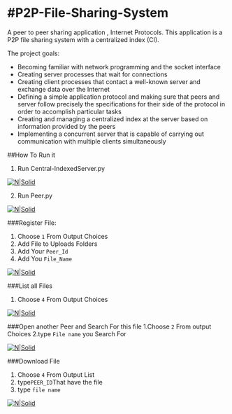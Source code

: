 #P2P-File-Sharing-System
===
A peer to peer sharing application , Internet Protocols.
This application is a P2P file sharing system with a centralized index (CI).

The project goals:  
* Becoming familiar with network programming and the socket interface
* Creating server processes that wait for connections
* Creating client processes that contact a well-known server and exchange data over the Internet
* Defining a simple application protocol and making sure that peers and server follow precisely the
specifications for their side of the protocol in order to accomplish particular tasks
* Creating and managing a centralized index at the server based on information provided by the peers
* Implementing a concurrent server that is capable of carrying out communication with multiple clients
simultaneously

##How To Run it
1. Run Central-IndexedServer.py

[![N|Solid](https://scontent-cai1-1.xx.fbcdn.net/v/t1.15752-9/34189460_2117897565157009_8182704136798601216_n.png?_nc_cat=0&oh=86d0e8c009d6d74e038490558a342f7d&oe=5BB90742)]()

2. Run Peer.py

[![N|Solid](https://scontent-cai1-1.xx.fbcdn.net/v/t1.15752-9/34303559_2117898178490281_1857727291442855936_n.png?_nc_cat=0&oh=4bf92a1aed46441f1e6615a47febc37b&oe=5B786CD2)]()

###Register File:
1. Choose `1` From Output Choices
2. Add File to Uploads Folders
3. Add Your `Peer_Id`
4. Add You `File_Name`

[![N|Solid](https://scontent-cai1-1.xx.fbcdn.net/v/t1.15752-9/34321845_2117898451823587_3518660315254358016_n.png?_nc_cat=0&oh=ab030b8ad7c08105380546e4f29258ca&oe=5BBB2687)]()

###List all Files
1. Choose `4` From Output Choices

[![N|Solid](https://scontent-cai1-1.xx.fbcdn.net/v/t1.15752-9/34371613_2117898608490238_6131926655335137280_n.png?_nc_cat=0&oh=92205e3f2bacfd8e8d0670c3a38532db&oe=5BC288CD)]()

###Open another Peer and Search For this file
1.Choose `2` From output Choices
2.type `File name` you Search For

[![N|Solid](https://scontent-cai1-1.xx.fbcdn.net/v/t1.15752-9/34258656_2117898781823554_8722736831923224576_n.png?_nc_cat=0&oh=affb584f9c4e695c88f0095a0e665a7d&oe=5BB258F6)]()

###Download File
1. Choose `4` From Output List
2. type`PEER_ID`That have the file
3. type `file name`

[![N|Solid](https://scontent-cai1-1.xx.fbcdn.net/v/t1.15752-9/34135725_2117898951823537_3472440471375052800_n.png?_nc_cat=0&oh=36ce722e2cec6edd71e91d0821bef304&oe=5B838643)]()
